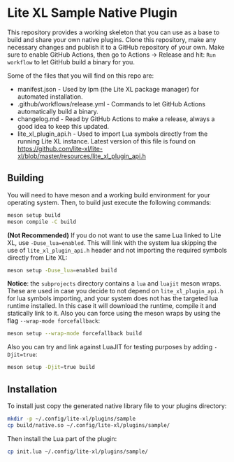 # Lite XL Sample Native Plugin

This repository provides a working skeleton that you can use as a base to build
and share your own native plugins. Clone this repository, make any necessary
changes and publish it to a GitHub repository of your own. Make sure to enable
GitHub Actions, then go to Actions -> Release and hit: `Run workflow` to let
GitHub build a binary for you.

Some of the files that you will find on this repo are:

* manifest.json - Used by lpm (the Lite XL package manager) for automated
  installation.
* .github/workflows/release.yml - Commands to let GitHub Actions automatically
  build a binary.
* changelog.md - Read by GitHub Actions to make a release, always a good idea
  to keep this updated.
* lite_xl_plugin_api.h - Used to import Lua symbols directly from
  the running Lite XL instance. Latest version of this file is found on
  https://github.com/lite-xl/lite-xl/blob/master/resources/lite_xl_plugin_api.h

## Building

You will need to have meson and a working build environment for your operating
system. Then, to build just execute the following commands:

```sh
meson setup build
meson compile -C build
```

**(Not Recommended)** If you do not want to use the same Lua linked to Lite XL,
use `-Duse_lua=enabled`. This will link with the system lua skipping the
use of `lite_xl_plugin_api.h` header and not importing the required symbols
directly from Lite XL:

```sh
meson setup -Duse_lua=enabled build
```

**Notice**: the `subprojects` directory contains a `lua` and `luajit`
meson wraps. These are used in case you decide to not depend on
`lite_xl_plugin_api.h` for lua symbols importing, and your system does not
has the targeted lua runtime installed. In this case it will download the
runtime, compile it and statically link to it. Also you can force using the
meson wraps by using the flag `--wrap-mode forcefallback`:

```sh
meson setup --wrap-mode forcefallback build
```

Also you can try and link against LuaJIT for testing purposes
by adding `-Djit=true`:

```sh
meson setup -Djit=true build
```

## Installation

To install just copy the generated native library file to your plugins directory:

```sh
mkdir -p ~/.config/lite-xl/plugins/sample
cp build/native.so ~/.config/lite-xl/plugins/sample/
```

Then install the Lua part of the plugin:

```sh
cp init.lua ~/.config/lite-xl/plugins/sample/
```
